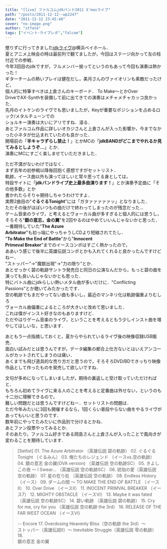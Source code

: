 ```yaml
---
title: "[live] ファルコムjdkバンド2011 X'masライブ"
path: "/posts/2011-12-12--wp2247"
date: "2011-12-12 23:45:40"
cover: "no-image.png"
author: "stfate"
tags: ["イベント･ライブレポ","falcom"]
---
```


<style type="text/css">
<!--
p {white-space: pre-wrap};
-->
</style>

懲りずに行ってきました<a href="http://www.falcom.co.jp/jdk/" target="_blank">jdkライヴ</a>@横浜ベイホール．
夏とアニメ上映会の時は最前列で観てましたが，今回はステージ向かって左の柱付近での参戦．
今年3回目のjdkですが，フルメンバー揃ってというのもあって今回も演奏は熱かった！
ギターチームの熱いプレイは健在だし，美月さんのヴァイオリンも素敵だったけど，
個人的に特筆すべきは上倉さんのキーボード．
To Make～とかOver DriveでAX-Synthを装備して前に出てきての演奏はメチャメチャカッコ良かった．
先月のイトケンのライヴでも思いましたが，Keyが重要なポジションを占めるロック/メタルチューンでの
ショルキー演奏は大いにアリですね．滾る．
あとファルコム作品に詳しいオカジさんと上倉さんが入った影響か，今までなかった小ネタが仕込まれていたのも良かった．
開場前の「<strong>半キャラずらし禁止！</strong>」とかMCの「<strong>jdkBANDがどこまでやれるか見てみるとしようぞ…</strong>」とか．
演奏にMCにすごく楽しませていただきました．

ただ不満がないわけではなく．
まず去年の初参戦以降毎回抱く感想ですがセットリスト．
軌跡，イース曲以外も演ってほしいと常々思ってる身としては，
特設サイトに「<strong>jdkバンドライブ史上最多曲演ります！</strong>」とか演奏予定曲に「その他多数」とか
書かれたらそりゃ期待しちゃうわけですよ．
実際2曲目の"<strong>ぐるぐるTonight</strong>"には「ガタァァァァァッ」となりました．
ただその後がほぼいつもの曲だけで終わってしまったのが残念だった…
ゲーム音楽のライヴ，と考えるとヴォーカル曲が多すぎると個人的には思うし，
そろそろ"<strong>銀の意志，金の翼</strong>"を2回やるのはやめていいんじゃないかと思った．
一番期待していた"<strong>The Azure Arbitrator</strong>"も初っ端にやっちゃうしCDより短縮されてたし．
"<strong>To Make the End of Battle</strong>"から"<strong>Innocent Primeval Breaker</strong>"までのイースコンボはすごく熱かったので，
ああいう感じで後半に英雄伝説コンボとかも入れてくれると良かったんですけどねー．
"ストッパー"→"魔獣出現"→"力の限り"とか．
あとせっかく碧の軌跡サントラ発売日と同日の公演なんだから，もっと碧の曲を演っても良いんじゃないかとも思った．
特にバトル曲にjdkらしい熱いメタル曲が多いだけに．"Conflicting Passions"とか聴いてみたかったです．
空の軌跡でもまだやってない曲も多いし，最近のマンネリ化は軌跡偏重よりむしろ
ヴォーカル曲偏重によるところが大きいと改めて思いました．
これは僕がインスト好きなのもありますけど．
ただやはりゲーム音楽のライヴ，ということを考えるともう少しインスト曲を増やしてほしいな，と思います．

あともう一点指摘しておくと，夏からやられているライヴ後の映像収録USB販売．
面白い試みだとは思うんですが，データ編集の都合上仕方ないとはいえアンコールがカットされてしまうのは痛い．
あくまでも飛び道具的な売り方だと思うので，そろそろDVD/BDできっちり映像作品として作ったものを発売して欲しいですね．

文句が多めになってしまいましたが，期待の裏返しと受け取っていただければと．
もちろん初めてライヴに来る人のことを考えると定番曲は外せない，というのも十二分に理解できるので，
難しい問題だとは思うんですけどねー．セットリストの問題は．
ただ今年みたいに3回も開催するなら，1回くらい普段やらない曲をやるライヴがあってもいいと思うのです．
数年前にやってたみたいに作品別で分けるとかね．
あとファン投票やってみるとか．
そのあたり，ファルコム好きである岡島さんと上倉さんが入ったことで風向きが変わることを期待しています．


<blockquote>[Setlist]
01. The Azure Arbitrator （英雄伝説 碧の軌跡）
02. ぐるぐるTonight （ぐるみん）
03. 俺たちのレジェンド （イースvs.空の軌跡）
04. 銀の意志 金の翼(OVA version) （英雄伝説 空の軌跡SC）
05. きよしこの夜 ～ I Swear... （英雄伝説 空の軌跡SC） 
06. 琥珀の愛（英雄伝説 空の軌跡）
07. 星の在り処 （英雄伝説 空の軌跡）
08. Endless History （イース）
09. ダームの間 ～ TO MAKE THE END OF BATTLE （イースII）
10. Over Drive （イースII）
11. INOCENT PRIMVAL BREAKER （イース7）
12. MIGHTY OBSTACLE （イースVI）
13. Maybe it was fated （英雄伝説 空の軌跡SC）
14. 碧い軌跡 （英雄伝説 碧の軌跡）
15. Cry for me, cry for you （英雄伝説 空の軌跡 the 3rd）
16. RELEASE OF THE FAR WEST OCEAN （イースVI）

-- Encore
 17. Overdosing Heavenly Bliss（空の軌跡 the 3rd）～ ストッパー（英雄伝説II）～ Inevitable Struggle（英雄伝説 零の軌跡）
 18. 銀の意志 金の翼</blockquote>
